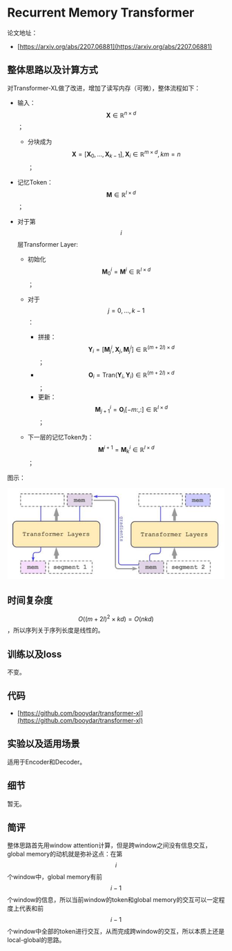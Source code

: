 # Recurrent Memory Transformer

论文地址：

- [https://arxiv.org/abs/2207.06881](https://arxiv.org/abs/2207.06881)



## 整体思路以及计算方式

对Transformer-XL做了改进，增加了读写内存（可微），整体流程如下：

- 输入：$$\mathbf X\in \mathbb R^{n\times d}$$；	
  - 分块成为$$\mathbf X = [\mathbf X_0, \ldots, \mathbf X_{k-1}], \mathbf X_i\in \mathbb R^{m\times d}, km=n$$；

- 记忆Token：$$\mathbf M\in \mathbb R^{l\times d}$$；
- 对于第$$i$$层Transformer Layer:
  - 初始化$$\mathbf M^i_0 = \mathbf M^{i}\in \mathbb R^{l\times d}$$；
  - 对于$$j=0,\ldots, k-1$$：
    - 拼接：$$\mathbf Y_i= [\mathbf M^i_j , \mathbf X_j, \mathbf M^i_j]\in \mathbb R^{(m+2l)\times d}$$；
    - $$\mathbf O_i =\mathrm{Tran}(\mathbf Y_i, \mathbf Y_i)\in \mathbb R^{(m+2l)\times d}$$；
    - 更新：$$\mathbf M^i_{j+1}= \mathbf O_i [-m:,:]\in \mathbb R^{l\times d}$$；

  - 下一层的记忆Token为：$$\mathbf M^{i+1}= \mathbf M^i_{k}\in \mathbb R^{l\times d}$$；


图示：

![](../.Photo/Memory/3.jpg)



## 时间复杂度

$$O((m+2l)^2\times k d)=O(nk d)$$，所以序列关于序列长度是线性的。



## 训练以及loss

不变。



## 代码

- [https://github.com/booydar/transformer-xl](https://github.com/booydar/transformer-xl)



## 实验以及适用场景

适用于Encoder和Decoder。



## 细节

暂无。



## 简评

整体思路首先用window attention计算，但是跨window之间没有信息交互，global memory的动机就是弥补这点：在第$$i$$个window中，global memory有前$$i-1$$个window的信息，所以当前window的token和global memory的交互可以一定程度上代表和前$$i-1$$个window中全部的token进行交互，从而完成跨window的交互，所以本质上还是local-global的思路。